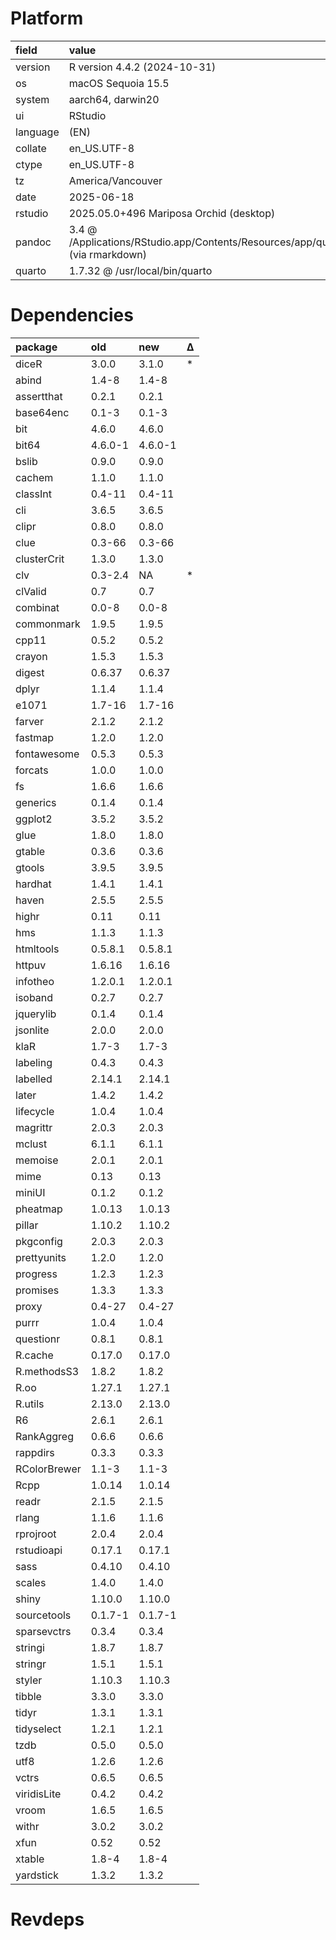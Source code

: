 # Platform

|field    |value                                                                                            |
|:--------|:------------------------------------------------------------------------------------------------|
|version  |R version 4.4.2 (2024-10-31)                                                                     |
|os       |macOS Sequoia 15.5                                                                               |
|system   |aarch64, darwin20                                                                                |
|ui       |RStudio                                                                                          |
|language |(EN)                                                                                             |
|collate  |en_US.UTF-8                                                                                      |
|ctype    |en_US.UTF-8                                                                                      |
|tz       |America/Vancouver                                                                                |
|date     |2025-06-18                                                                                       |
|rstudio  |2025.05.0+496 Mariposa Orchid (desktop)                                                          |
|pandoc   |3.4 @ /Applications/RStudio.app/Contents/Resources/app/quarto/bin/tools/aarch64/ (via rmarkdown) |
|quarto   |1.7.32 @ /usr/local/bin/quarto                                                                   |

# Dependencies

|package      |old     |new     |Δ  |
|:------------|:-------|:-------|:--|
|diceR        |3.0.0   |3.1.0   |*  |
|abind        |1.4-8   |1.4-8   |   |
|assertthat   |0.2.1   |0.2.1   |   |
|base64enc    |0.1-3   |0.1-3   |   |
|bit          |4.6.0   |4.6.0   |   |
|bit64        |4.6.0-1 |4.6.0-1 |   |
|bslib        |0.9.0   |0.9.0   |   |
|cachem       |1.1.0   |1.1.0   |   |
|classInt     |0.4-11  |0.4-11  |   |
|cli          |3.6.5   |3.6.5   |   |
|clipr        |0.8.0   |0.8.0   |   |
|clue         |0.3-66  |0.3-66  |   |
|clusterCrit  |1.3.0   |1.3.0   |   |
|clv          |0.3-2.4 |NA      |*  |
|clValid      |0.7     |0.7     |   |
|combinat     |0.0-8   |0.0-8   |   |
|commonmark   |1.9.5   |1.9.5   |   |
|cpp11        |0.5.2   |0.5.2   |   |
|crayon       |1.5.3   |1.5.3   |   |
|digest       |0.6.37  |0.6.37  |   |
|dplyr        |1.1.4   |1.1.4   |   |
|e1071        |1.7-16  |1.7-16  |   |
|farver       |2.1.2   |2.1.2   |   |
|fastmap      |1.2.0   |1.2.0   |   |
|fontawesome  |0.5.3   |0.5.3   |   |
|forcats      |1.0.0   |1.0.0   |   |
|fs           |1.6.6   |1.6.6   |   |
|generics     |0.1.4   |0.1.4   |   |
|ggplot2      |3.5.2   |3.5.2   |   |
|glue         |1.8.0   |1.8.0   |   |
|gtable       |0.3.6   |0.3.6   |   |
|gtools       |3.9.5   |3.9.5   |   |
|hardhat      |1.4.1   |1.4.1   |   |
|haven        |2.5.5   |2.5.5   |   |
|highr        |0.11    |0.11    |   |
|hms          |1.1.3   |1.1.3   |   |
|htmltools    |0.5.8.1 |0.5.8.1 |   |
|httpuv       |1.6.16  |1.6.16  |   |
|infotheo     |1.2.0.1 |1.2.0.1 |   |
|isoband      |0.2.7   |0.2.7   |   |
|jquerylib    |0.1.4   |0.1.4   |   |
|jsonlite     |2.0.0   |2.0.0   |   |
|klaR         |1.7-3   |1.7-3   |   |
|labeling     |0.4.3   |0.4.3   |   |
|labelled     |2.14.1  |2.14.1  |   |
|later        |1.4.2   |1.4.2   |   |
|lifecycle    |1.0.4   |1.0.4   |   |
|magrittr     |2.0.3   |2.0.3   |   |
|mclust       |6.1.1   |6.1.1   |   |
|memoise      |2.0.1   |2.0.1   |   |
|mime         |0.13    |0.13    |   |
|miniUI       |0.1.2   |0.1.2   |   |
|pheatmap     |1.0.13  |1.0.13  |   |
|pillar       |1.10.2  |1.10.2  |   |
|pkgconfig    |2.0.3   |2.0.3   |   |
|prettyunits  |1.2.0   |1.2.0   |   |
|progress     |1.2.3   |1.2.3   |   |
|promises     |1.3.3   |1.3.3   |   |
|proxy        |0.4-27  |0.4-27  |   |
|purrr        |1.0.4   |1.0.4   |   |
|questionr    |0.8.1   |0.8.1   |   |
|R.cache      |0.17.0  |0.17.0  |   |
|R.methodsS3  |1.8.2   |1.8.2   |   |
|R.oo         |1.27.1  |1.27.1  |   |
|R.utils      |2.13.0  |2.13.0  |   |
|R6           |2.6.1   |2.6.1   |   |
|RankAggreg   |0.6.6   |0.6.6   |   |
|rappdirs     |0.3.3   |0.3.3   |   |
|RColorBrewer |1.1-3   |1.1-3   |   |
|Rcpp         |1.0.14  |1.0.14  |   |
|readr        |2.1.5   |2.1.5   |   |
|rlang        |1.1.6   |1.1.6   |   |
|rprojroot    |2.0.4   |2.0.4   |   |
|rstudioapi   |0.17.1  |0.17.1  |   |
|sass         |0.4.10  |0.4.10  |   |
|scales       |1.4.0   |1.4.0   |   |
|shiny        |1.10.0  |1.10.0  |   |
|sourcetools  |0.1.7-1 |0.1.7-1 |   |
|sparsevctrs  |0.3.4   |0.3.4   |   |
|stringi      |1.8.7   |1.8.7   |   |
|stringr      |1.5.1   |1.5.1   |   |
|styler       |1.10.3  |1.10.3  |   |
|tibble       |3.3.0   |3.3.0   |   |
|tidyr        |1.3.1   |1.3.1   |   |
|tidyselect   |1.2.1   |1.2.1   |   |
|tzdb         |0.5.0   |0.5.0   |   |
|utf8         |1.2.6   |1.2.6   |   |
|vctrs        |0.6.5   |0.6.5   |   |
|viridisLite  |0.4.2   |0.4.2   |   |
|vroom        |1.6.5   |1.6.5   |   |
|withr        |3.0.2   |3.0.2   |   |
|xfun         |0.52    |0.52    |   |
|xtable       |1.8-4   |1.8-4   |   |
|yardstick    |1.3.2   |1.3.2   |   |

# Revdeps

